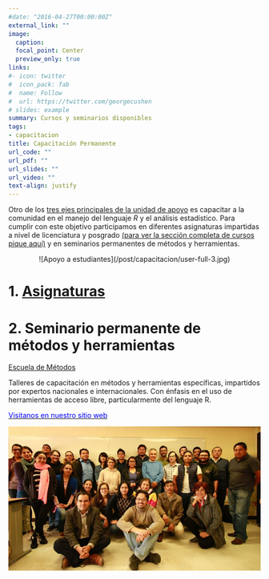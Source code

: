 ```yaml
---
#date: "2016-04-27T00:00:00Z"
external_link: ""
image:
  caption: 
  focal_point: Center
  preview_only: true
links:
#- icon: twitter
#  icon_pack: fab
#  name: Follow
#  url: https://twitter.com/georgecushen
# slides: example
summary: Cursos y seminarios disponibles 
tags:
- capacitacion
title: Capacitación Permanente
url_code: ""
url_pdf: ""
url_slides: ""
url_video: ""
text-align: justify
---
```


Otro de los [tres ejes principales de la unidad de apoyo](/ejes) es capacitar a la comunidad en el manejo del lenguaje *R* y el análisis estadístico. Para cumplir con este objetivo participamos en diferentes asignaturas impartidas a nivel de licenciatura y posgrado 
[(para ver la sección completa de cursos pique aquí)](/cursos) y en seminarios permanentes de métodos y herramientas. 

<center>
![Apoyo a estudiantes](/post/capacitacion/user-full-3.jpg)
</center>

# 1. [Asignaturas](/cursos)

# 2. Seminario permanente de métodos y herramientas 

[Escuela de Métodos](/cursos/escuela-de-metodos) 

Talleres de capacitación en métodos y herramientas específicas, impartidos por expertos nacionales e internacionales. Con énfasis en el uso de herramientas de acceso libre, particularmente del lenguaje R.

 [<span style="color:blue">Visitanos en nuestro sitio web</span>](https://www.iies.unam.mx/EscuelaMetodos/)

![](escuela-ejemplo.jpg)